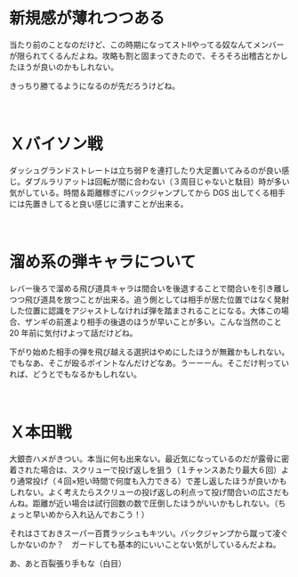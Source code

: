 # 新規感が薄れつつある

当たり前のことなのだけど、この時期になってストⅡやってる奴なんてメンバーが限られてくるんだよね。攻略も割と固まってきたので、そろそろ出稽古とかしたほうが良いのかもしれない。

きっちり勝てるようになるのが先だろうけどね。

　
　

# Ｘバイソン戦

ダッシュグランドストレートは立ち弱Ｐを連打したり大足置いてみるのが良い感じ。ダブルラリアットは回転が間に合わない（３周目じゃないと駄目）時が多い気がしている。時間＆距離稼ぎにバックジャンプしてから DGS 出してくる相手には先置きしてると良い感じに潰すことが出来る。

　
　

# 溜め系の弾キャラについて

レバー後ろで溜める飛び道具キャラは間合いを後退することで間合いを引き離しつつ飛び道具を放つことが出来る。追う側としては相手が居た位置ではなく発射した位置に認識をアジャストしなければ弾を踏まされることになる。大体この場合、ザンギの前進より相手の後退のほうが早いことが多い。こんな当然のこと 20 年前に気付けよって話だけどね。

下がり始めた相手の弾を飛び越える選択はやめにしたほうが無難かもしれない。でもなあ、そこが殴るポイントなんだけどなあ。うーーーん。そこだけ判っていれば、どうとでもなるかもしれない。

　
　

# Ｘ本田戦

大銀杏ハメがきつい。本当に何も出来ない。最近気になっているのだが露骨に密着された場合は、スクリューで投げ返しを狙う（１チャンスあたり最大６回）より通常投げ（４回×短い時間で何度も入力できる）で差し返したほうが良いかもしれない。よく考えたらスクリューの投げ返しの利点って投げ間合いの広さだもんね。距離が近い場合は試行回数の数で圧倒したほうがいいかもしれない。（ちょっと早いめから入れ込んでおこう！）

それはさておきスーパー百貫ラッシュもキツい。バックジャンプから蹴って凌ぐしかないのか？　ガードしても基本的にいいことない気がしているんだよね。

あ、あと百裂張り手もな（白目）